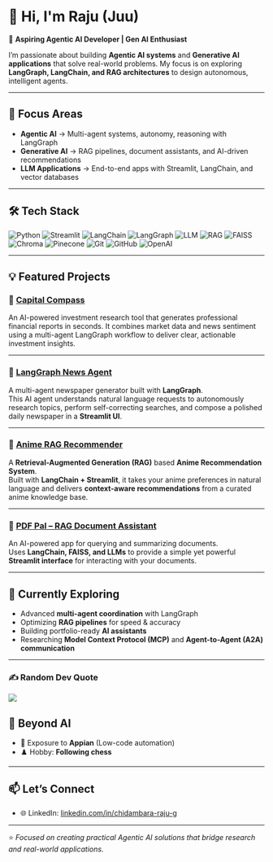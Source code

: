 
# 👋 Hi, I'm Raju (Juu)

🚀 **Aspiring Agentic AI Developer | Gen AI Enthusiast**

I’m passionate about building **Agentic AI systems** and **Generative AI applications** that solve real-world problems. My focus is on exploring **LangGraph, LangChain, and RAG architectures** to design autonomous, intelligent agents.

---

## 🔬 Focus Areas
- **Agentic AI** → Multi-agent systems, autonomy, reasoning with LangGraph  
- **Generative AI** → RAG pipelines, document assistants, and AI-driven recommendations  
- **LLM Applications** → End-to-end apps with Streamlit, LangChain, and vector databases  

---
## 🛠 Tech Stack


![Python](https://img.shields.io/badge/Python-3776AB?style=for-the-badge&logo=python&logoColor=white)
![Streamlit](https://img.shields.io/badge/Streamlit-FF4B4B?style=for-the-badge&logo=streamlit&logoColor=white)
![LangChain](https://img.shields.io/badge/LangChain-0A3E2F?style=for-the-badge&logo=chainlink&logoColor=white)
![LangGraph](https://img.shields.io/badge/LangGraph-2D2D2D?style=for-the-badge&logo=graphql&logoColor=E535AB)
![LLM](https://img.shields.io/badge/LLM-8A2BE2?style=for-the-badge&logo=openai&logoColor=white)
![RAG](https://img.shields.io/badge/RAG-FF9900?style=for-the-badge&logo=elastic&logoColor=white)
![FAISS](https://img.shields.io/badge/FAISS-005571?style=for-the-badge&logo=facebook&logoColor=white)
![Chroma](https://img.shields.io/badge/Chroma-DC143C?style=for-the-badge&logo=chakraui&logoColor=white)
![Pinecone](https://img.shields.io/badge/Pinecone-3776AB?style=for-the-badge&logo=pinecone&logoColor=white)
![Git](https://img.shields.io/badge/Git-F05032?style=for-the-badge&logo=git&logoColor=white)
![GitHub](https://img.shields.io/badge/GitHub-181717?style=for-the-badge&logo=github&logoColor=white)
![OpenAI](https://img.shields.io/badge/OpenAI-412991?style=for-the-badge&logo=openai&logoColor=white)


---

## 💡 Featured Projects

### 🧭 [Capital Compass](https://github.com/ChidambaraRaju/capital-compass)
An AI-powered investment research tool that generates professional financial reports in seconds. It combines market data and news sentiment using a multi-agent LangGraph workflow to deliver clear, actionable investment insights.

---

### 📰 [LangGraph News Agent](https://github.com/ChidambaraRaju/langgraph-news-agent)
A multi-agent newspaper generator built with **LangGraph**.  
This AI agent understands natural language requests to autonomously research topics, perform self-correcting searches, and compose a polished daily newspaper in a **Streamlit UI**.  

---

### 🎌 [Anime RAG Recommender](https://github.com/ChidambaraRaju/anime-rag-recommender)
A **Retrieval-Augmented Generation (RAG)** based **Anime Recommendation System**.  
Built with **LangChain + Streamlit**, it takes your anime preferences in natural language and delivers **context-aware recommendations** from a curated anime knowledge base.

---

### 📑 [PDF Pal – RAG Document Assistant](https://github.com/ChidambaraRaju/pdf-pal-rag-document-assistant)
An AI-powered app for querying and summarizing documents.  
Uses **LangChain, FAISS, and LLMs** to provide a simple yet powerful **Streamlit interface** for interacting with your documents.  

---

## 🌱 Currently Exploring
- Advanced **multi-agent coordination** with LangGraph  
- Optimizing **RAG pipelines** for speed & accuracy  
- Building portfolio-ready **AI assistants**
- Researching **Model Context Protocol (MCP)** and **Agent-to-Agent (A2A) communication**  

---

### ✍️ Random Dev Quote
![](https://quotes-github-readme.vercel.app/api?type=horizontal&theme=radical)

## 📌 Beyond AI
- 💼 Exposure to **Appian** (Low-code automation)  
- ♟️ Hobby: **Following chess**  

---

## 📫 Let’s Connect
- 🌐 LinkedIn: [linkedin.com/in/chidambara-raju-g](https://www.linkedin.com/in/chidambara-raju-g-22a152233/)

---
⭐️ *Focused on creating practical Agentic AI solutions that bridge research and real-world applications.*
